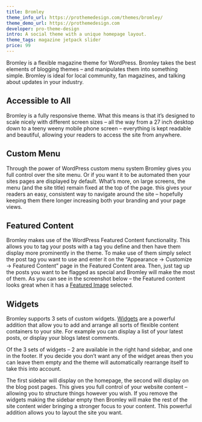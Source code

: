 ```yaml
---
title: Bromley
theme_info_url: https://prothemedesign.com/themes/bromley/
theme_demo_url: https://prothemedesign.com
developer: pro-theme-design
intro: A social theme with a unique homepage layout.
theme_tags: magazine jetpack slider
price: 99
---
```


Bromley is a flexible magazine theme for WordPress. Bromley takes the best elements of blogging themes – and manipulates them into something simple. Bromley is ideal for local community, fan magazines, and talking about updates in your industry.

## Accessible to All

Bromley is a fully responsive theme. What this means is that it’s designed to scale nicely with different screen sizes – all the way from a 27 inch desktop down to a teeny weeny mobile phone screen – everything is kept readable and beautiful, allowing your readers to access the site from anywhere.

## Custom Menu

Through the power of WordPress custom menu system Bromley gives you full control over the site menu. Or if you want it to be automated then your sites pages are displayed by default. What’s more, on large screens, the menu (and the site title) remain fixed at the top of the page. this gives your readers an easy, consistent way to navigate around the site – hopefully keeping them there longer increasing both your branding and your page views.

## Featured Content

Bromley makes use of the WordPress Featured Content functionality. This allows you to tag your posts with a tag you define and then have them display more prominently in the theme. To make use of them simply select the post tag you want to use and enter it on the “Appearance → Customize → Featured Content” page in the Featured Content area. Then, just tag up the posts you want to be flagged as special and Bromley will make the most of them. As you can see in the screenshot below – the Featured content looks great when it has a <a href="http://en.support.wordpress.com/featured-images/">Featured Image</a> selected.

## Widgets

Bromley supports 3 sets of custom widgets. <a href="http://en.support.wordpress.com/widgets/">Widgets</a> are a powerful addition that allow you to add and arrange all sorts of flexible content containers to your site. For example you can display a list of your latest posts, or display your blogs latest comments.

Of the 3 sets of widgets – 2 are available in the right hand sidebar, and one in the footer. If you decide you don’t want any of the widget areas then you can leave them empty and the theme will automatically rearrange itself to take this into account.

The first sidebar will display on the homepage, the second will display on the blog post pages. This gives you full control of your website content – allowing you to structure things however you wish. If you remove the widgets making the sidebar empty then Bromley will make the rest of the site content wider bringing a stronger focus to your content. This powerful addition allows you to layout the site you want.
